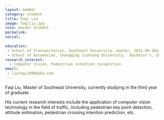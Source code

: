 ```yaml
---
layout: member
category: student
title: Faqi Liu
image: faqiliu.jpg
role: master Student
permalink: 
social:
    
education:
 - School of Transportation, Southeast University, master, 2021.09-2024.07 (expected)
 - School of Automation, Chongqing Jiaotong University,  Bachelor's, 2017.09-2021.06
research_interest: 
  - Computer Vision, Pedestrian intention recognition
email:
 - liufaqi1999@163.com
---
```


Faqi Liu, Master of Southeast University, currently studying in the third year of graduate. 

His current research interests include the application of computer vision technology in the field of traffic, including pedestrian key point detection, attitude estimation, pedestrian crossing intention prediction, etc.
